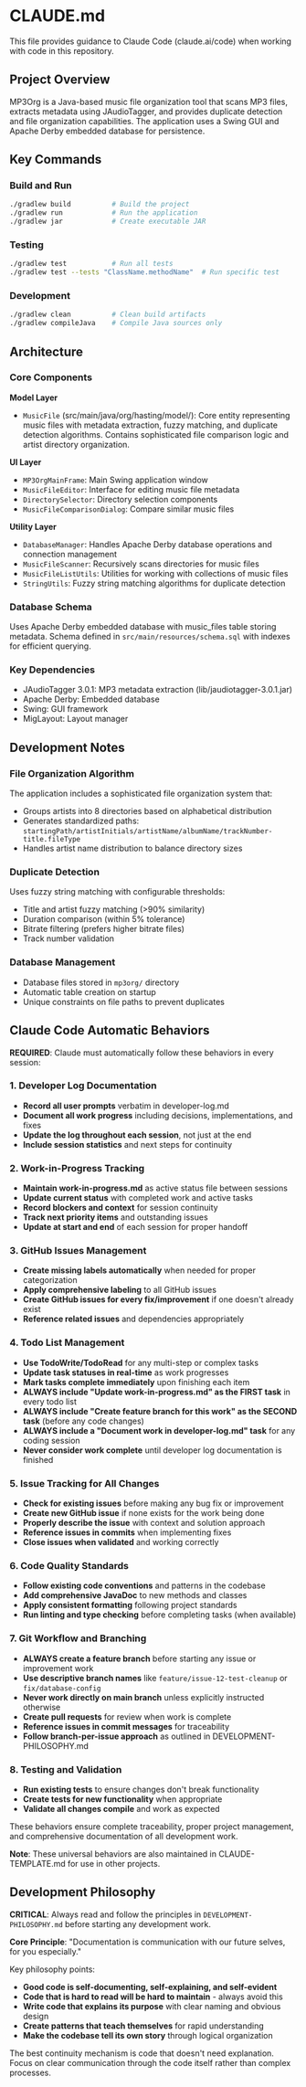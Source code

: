 # CLAUDE.md

This file provides guidance to Claude Code (claude.ai/code) when working with code in this repository.

## Project Overview

MP3Org is a Java-based music file organization tool that scans MP3 files, extracts metadata using JAudioTagger, and provides duplicate detection and file organization capabilities. The application uses a Swing GUI and Apache Derby embedded database for persistence.

## Key Commands

### Build and Run
```bash
./gradlew build          # Build the project
./gradlew run            # Run the application
./gradlew jar            # Create executable JAR
```

### Testing
```bash
./gradlew test           # Run all tests
./gradlew test --tests "ClassName.methodName"  # Run specific test
```

### Development
```bash
./gradlew clean          # Clean build artifacts
./gradlew compileJava    # Compile Java sources only
```

## Architecture

### Core Components

**Model Layer**
- `MusicFile` (src/main/java/org/hasting/model/): Core entity representing music files with metadata extraction, fuzzy matching, and duplicate detection algorithms. Contains sophisticated file comparison logic and artist directory organization.

**UI Layer**
- `MP3OrgMainFrame`: Main Swing application window
- `MusicFileEditor`: Interface for editing music file metadata
- `DirectorySelector`: Directory selection components
- `MusicFileComparisonDialog`: Compare similar music files

**Utility Layer**
- `DatabaseManager`: Handles Apache Derby database operations and connection management
- `MusicFileScanner`: Recursively scans directories for music files
- `MusicFileListUtils`: Utilities for working with collections of music files
- `StringUtils`: Fuzzy string matching algorithms for duplicate detection

### Database Schema
Uses Apache Derby embedded database with music_files table storing metadata. Schema defined in `src/main/resources/schema.sql` with indexes for efficient querying.

### Key Dependencies
- JAudioTagger 3.0.1: MP3 metadata extraction (lib/jaudiotagger-3.0.1.jar)
- Apache Derby: Embedded database
- Swing: GUI framework
- MigLayout: Layout manager

## Development Notes

### File Organization Algorithm
The application includes a sophisticated file organization system that:
- Groups artists into 8 directories based on alphabetical distribution
- Generates standardized paths: `startingPath/artistInitials/artistName/albumName/trackNumber-title.fileType`
- Handles artist name distribution to balance directory sizes

### Duplicate Detection
Uses fuzzy string matching with configurable thresholds:
- Title and artist fuzzy matching (>90% similarity)
- Duration comparison (within 5% tolerance)
- Bitrate filtering (prefers higher bitrate files)
- Track number validation

### Database Management
- Database files stored in `mp3org/` directory
- Automatic table creation on startup
- Unique constraints on file paths to prevent duplicates

## Claude Code Automatic Behaviors

**REQUIRED**: Claude must automatically follow these behaviors in every session:

### 1. Developer Log Documentation
- **Record all user prompts** verbatim in developer-log.md
- **Document all work progress** including decisions, implementations, and fixes
- **Update the log throughout each session**, not just at the end
- **Include session statistics** and next steps for continuity

### 2. Work-in-Progress Tracking
- **Maintain work-in-progress.md** as active status file between sessions
- **Update current status** with completed work and active tasks
- **Record blockers and context** for session continuity
- **Track next priority items** and outstanding issues
- **Update at start and end** of each session for proper handoff

### 3. GitHub Issues Management
- **Create missing labels automatically** when needed for proper categorization
- **Apply comprehensive labeling** to all GitHub issues
- **Create GitHub issues for every fix/improvement** if one doesn't already exist
- **Reference related issues** and dependencies appropriately

### 4. Todo List Management
- **Use TodoWrite/TodoRead** for any multi-step or complex tasks
- **Update task statuses in real-time** as work progresses
- **Mark tasks complete immediately** upon finishing each item
- **ALWAYS include "Update work-in-progress.md" as the FIRST task** in every todo list
- **ALWAYS include "Create feature branch for this work" as the SECOND task** (before any code changes)
- **ALWAYS include a "Document work in developer-log.md" task** for any coding session
- **Never consider work complete** until developer log documentation is finished

### 5. Issue Tracking for All Changes
- **Check for existing issues** before making any bug fix or improvement
- **Create new GitHub issue** if none exists for the work being done
- **Properly describe the issue** with context and solution approach
- **Reference issues in commits** when implementing fixes
- **Close issues when validated** and working correctly

### 6. Code Quality Standards
- **Follow existing code conventions** and patterns in the codebase
- **Add comprehensive JavaDoc** to new methods and classes
- **Apply consistent formatting** following project standards
- **Run linting and type checking** before completing tasks (when available)

### 7. Git Workflow and Branching
- **ALWAYS create a feature branch** before starting any issue or improvement work
- **Use descriptive branch names** like `feature/issue-12-test-cleanup` or `fix/database-config`
- **Never work directly on main branch** unless explicitly instructed otherwise
- **Create pull requests** for review when work is complete
- **Reference issues in commit messages** for traceability
- **Follow branch-per-issue approach** as outlined in DEVELOPMENT-PHILOSOPHY.md

### 8. Testing and Validation
- **Run existing tests** to ensure changes don't break functionality
- **Create tests for new functionality** when appropriate
- **Validate all changes compile** and work as expected

These behaviors ensure complete traceability, proper project management, and comprehensive documentation of all development work.

**Note**: These universal behaviors are also maintained in CLAUDE-TEMPLATE.md for use in other projects.

## Development Philosophy

**CRITICAL**: Always read and follow the principles in `DEVELOPMENT-PHILOSOPHY.md` before starting any development work.

**Core Principle**: "Documentation is communication with our future selves, for you especially."

Key philosophy points:
- **Good code is self-documenting, self-explaining, and self-evident**
- **Code that is hard to read will be hard to maintain** - always avoid this
- **Write code that explains its purpose** with clear naming and obvious design
- **Create patterns that teach themselves** for rapid understanding
- **Make the codebase tell its own story** through logical organization

The best continuity mechanism is code that doesn't need explanation. Focus on clear communication through the code itself rather than complex processes.